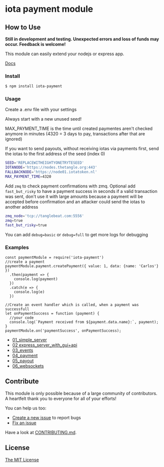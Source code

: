 # iota payment module

## How to Use

**Still in development and testing. Unexpected errors and loss of funds may occur. Feedback is welcome!**

This module can easily extend your nodejs or express app.

[Docs](./docs)

### Install

```bash
$ npm install iota-payment
```

### Usage

Create a .env file with your settings

Always start with a new unused seed!

MAX_PAYMENT_TIME is the time until created paymentes aren't checked anymore in minutes (4320 = 3 days to pay, transactions after that are ignored)

If you want to send payouts, without receiving iotas via payments first, send the iotas to the first address of the seed (index 0)

```bash
SEED='REPLACEWITHEIGHTYONETRYTESEED'
IOTANODE='https://nodes.thetangle.org:443'
FALLBACKNODE='https://node01.iotatoken.nl'
MAX_PAYMENT_TIME=4320
```

Add `zmq` to check payment confirmations with zmq. Optional add `fast_but_risky` to have a payment success in seconds if a valid transaction was sent, don't use it with large amounts because a payment will be accepted before confirmation and an attacker could send the iotas to another address

```bash
zmq_node='tcp://tanglebeat.com:5556'
zmq=true
fast_but_risky=true
```

You can add `debug=basic` or `debug=full` to get more logs for debugging

### Examples

```JS
const paymentModule = require('iota-payment')
//create a payment
paymentModule.payment.createPayment({ value: 1, data: {name: 'Carlos'} })
  .then(payment => {
    console.log(payment)
  })
  .catch(e => {
    console.log(e)
  })

//Create an event handler which is called, when a payment was successfull
let onPaymentSuccess = function (payment) {
  //your code
  console.log(`Payment received from ${payment.data.name}:`, payment);
}
paymentModule.on('paymentSuccess', onPaymentSuccess);
```

- [01_simple_server](./examples/01_simple_server.js)
- [02 express_server_with_gui+api](./examples/02_express_server_with_gui+api.js)
- [03_events](./examples/03_events.js)
- [04_payment](./examples/04_payment.js)
- [05_payout](./examples/05_payout.js)
- [06_websockets](./examples/06_websockets.js)

## Contribute

This module is only possible because of a large community of contributors. A heartfelt thank you to everyone for all of your efforts!

You can help us too:

- [Create a new issue](https://github.com/machineeconomy/iota-payment/issues/new) to report bugs
- [Fix an issue](https://github.com/machineeconomy/iota-payment/issues)

Have a look at [CONTRIBUTING.md](https://github.com/machineeconomy/iota-payment/blob/master/CONTRIBUTING.md).

## License

[The MIT License](https://github.com/machineeconomy/iota-payment/blob/master/LICENSE.md)
